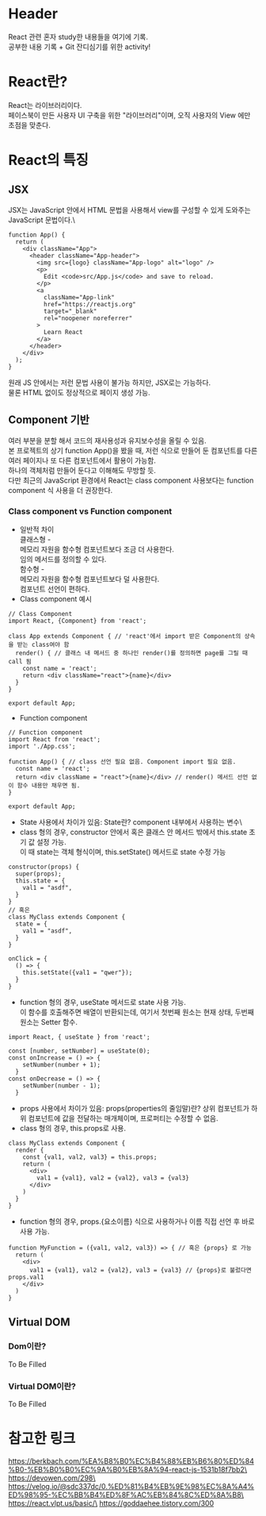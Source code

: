 # Header
React 관련 혼자 study한 내용들을 여기에 기록.\
공부한 내용 기록 + Git 잔디심기를 위한 activity!

# React란?
React는 라이브러리이다.\
페이스북이 만든 사용자 UI 구축을 위한 "라이브러리"이며, 오직 사용자의 View 에만 초점을 맞춘다.

# React의 특징
## JSX
JSX는 JavaScript 안에서 HTML 문법을 사용해서 view를 구성할 수 있게 도와주는 JavaScript 문법이다.\
```
function App() {
  return (
    <div className="App">
      <header className="App-header">
        <img src={logo} className="App-logo" alt="logo" />
        <p>
          Edit <code>src/App.js</code> and save to reload.
        </p>
        <a
          className="App-link"
          href="https://reactjs.org"
          target="_blank"
          rel="noopener noreferrer"
        >
          Learn React
        </a>
      </header>
    </div>
  );
}
```
원래 JS 안에서는 저런 문법 사용이 불가능 하지만, JSX로는 가능하다.\
물론 HTML 없이도 정상적으로 페이지 생성 가능.

## Component 기반
여러 부분을 분할 해서 코드의 재사용성과 유지보수성을 올릴 수 있음.\
본 프로젝트의 상기 function App()을 봤을 때, 저런 식으로 만들어 둔 컴포넌트를 다른 여러 페이지나 또 다른 컴포넌트에서 활용이 가능함.\
하나의 객체처럼 만들어 둔다고 이해해도 무방할 듯.\
다만 최근의 JavaScript 환경에서 React는 class component 사용보다는 function component 식 사용을 더 권장한다.
### Class component vs Function component
* 일반적 차이\
클래스형 -\
메모리 자원을 함수형 컴포넌트보다 조금 더 사용한다.\
임의 메서드를 정의할 수 있다.\
함수형 -\
메모리 자원을 함수형 컴포넌트보다 덜 사용한다.\
컴포넌트 선언이 편하다.
* Class component 예시
``` 
// Class Component
import React, {Component} from 'react';

class App extends Component { // 'react'에서 import 받은 Component의 상속을 받는 class여야 함
  render() { // 클래스 내 메서드 중 하나인 render()를 정의하면 page를 그릴 때 call 됨
    const name = 'react';
    return <div className="react">{name}</div>
  }
}

export default App;
```
* Function component
```
// Function component
import React from 'react';
import './App.css';

function App() { // class 선언 필요 없음. Component import 필요 없음.
  const name = 'react';
  return <div className = "react">{name}</div> // render() 메서드 선언 없이 함수 내용만 채우면 됨.
}

export default App;
```
* State 사용에서 차이가 있음: State란? component 내부에서 사용하는 변수\
* class 형의 경우, constructor 안에서 혹은 클래스 안 메서드 밖에서 this.state 초기 값 설정 가능.\
이 때 state는 객체 형식이며, this.setState() 메서드로 state 수정 가능
```
constructor(props) {
  super(props);
  this.state = {
    val1 = "asdf",
  }
}
// 혹은
class MyClass extends Component {
  state = {
    val1 = "asdf",
  }
}
```
```
onClick = {
  () => {
    this.setState({val1 = "qwer"});
  }
}
```
* function 형의 경우, useState 메서드로 state 사용 가능.\
 이 함수를 호출해주면 배열이 반환되는데, 여기서 첫번째 원소는 현재 상태, 두번째 원소는 Setter 함수.
```
import React, { useState } from 'react';

const [number, setNumber] = useState(0);
const onIncrease = () => {
    setNumber(number + 1);
  }
const onDecrease = () => {
    setNumber(number - 1);
  }
```
* props 사용에서 차이가 있음: props(properties의 줄임말)란? 상위 컴포넌트가 하위 컴포넌트에 값을 전달하는 매개체이며, 프로퍼티는 수정할 수 없음.
* class 형의 경우, this.props로 사용.
```
class MyClass extends Component {
  render {
    const {val1, val2, val3} = this.props;
    return (
      <div>
        val1 = {val1}, val2 = {val2}, val3 = {val3}
      </div>
    )
  }
}
```
* function 형의 경우, props.{요소이름} 식으로 사용하거나 이름 직접 선언 후 바로 사용 가능.
```
function MyFunction = ({val1, val2, val3}) => { // 혹은 {props} 로 가능
  return (
    <div>
      val1 = {val1}, val2 = {val2}, val3 = {val3} // {props}로 불렀다면 props.val1
    </div>
  )
}
```

## Virtual DOM
### Dom이란?
To Be Filled
### Virtual DOM이란?
To Be Filled

# 참고한 링크
https://berkbach.com/%EA%B8%B0%EC%B4%88%EB%B6%80%ED%84%B0-%EB%B0%B0%EC%9A%B0%EB%8A%94-react-js-1531b18f7bb2\
https://devowen.com/298\
https://velog.io/@sdc337dc/0.%ED%81%B4%EB%9E%98%EC%8A%A4%ED%98%95-%EC%BB%B4%ED%8F%AC%EB%84%8C%ED%8A%B8\
https://react.vlpt.us/basic/\
https://goddaehee.tistory.com/300